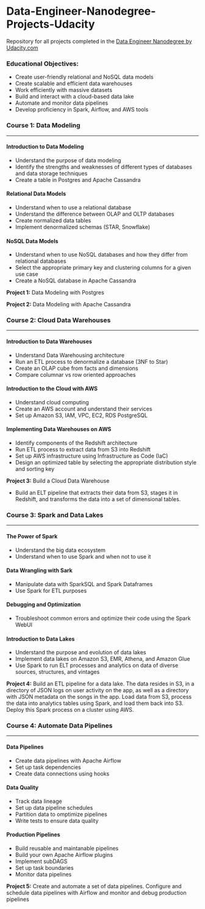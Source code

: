 # Data-Engineer-Nanodegree-Projects-Udacity
Repository for all projects completed in the [Data Engineer Nanodegree by Udacity.com](https://www.udacity.com/course/data-engineer-nanodegree--nd027)

### Educational Objectives:
* Create user-friendly relational and NoSQL data models
* Create scalable and efficient data warehouses 
* Work efficiently with massive datasets 
* Build and interact with a cloud-based data lake 
* Automate and monitor data pipelines
* Develop proficiency in Spark, Airflow, and AWS tools 



### Course 1: Data Modeling
------------------------------------------------------------------------------

#### Introduction to Data Modeling
* Understand the purpose of data modeling
* Identify the strengths and weaknesses of different types of databases and data storage techniques
* Create a table in Postgres and Apache Cassandra

#### Relational Data Models
* Understand when to use a relational database
* Understand the difference between OLAP and OLTP databases
* Create normalized data tables
* Implement denormalized schemas (STAR, Snowflake)

#### NoSQL Data Models
* Understand when to use NoSQL databases and how they differ from relational databases 
* Select the appropriate primary key and clustering columns for a given use case
* Create a NoSQL database in Apache Cassandra

**Project 1:** Data Modeling with Postgres 

**Project 2:** Data Modeling with Apache Cassandra

### Course 2: Cloud Data Warehouses 
------------------------------------------------------------------------------

#### Introduction to Data Warehouses 
* Understand Data Warehousing architecture
* Run an ETL process to denormalize a database (3NF to Star)
* Create an OLAP cube from facts and dimensions
* Compare columnar vs row oriented approaches

#### Introduction to the Cloud with AWS
* Understand cloud computing
* Create an AWS account and understand their services 
* Set up Amazon S3, IAM, VPC, EC2, RDS PostgreSQL

#### Implementing Data Warehouses on AWS 
* Identify components of the Redshift architecture
* Run ETL process to extract data from S3 into Redshift
* Set up AWS infrastructure using Infrastructure as Code (IaC)
* Design an optimized table by selecting the appropriate distribution style and sorting key 

**Project 3:** Build a Cloud Data Warehouse
 * Build an ELT pipeline that extracts their data from S3, stages it in Redshift, and transforms the data into a set of dimensional tables.

### Course 3: Spark and Data Lakes 
-------------------------------------------------------------------------------

#### The Power of Spark
* Understand the big data ecosystem 
* Understand when to use Spark and when not to use it

#### Data Wrangling with Sark
* Manipulate data with SparkSQL and Spark Dataframes
* Use Spark for ETL purposes 

#### Debugging and Optimization
* Troubleshoot common errors and optimize their code using the Spark WebUI

#### Introduction to Data Lakes
* Understand the purpose and evolution of data lakes 
* Implement data lakes on Amazon S3, EMR, Athena, and Amazon Glue
* Use Spark to run ELT processes and analytics on data of diverse sources, structures, and vintages

**Project 4:** Build an ETL pipeline for a data lake. The data resides in S3, in a directory of JSON logs on user activity on the app, as well as a directory with JSON metadata on the songs in the app. Load data from S3, process the data into analytics tables using Spark, and load them back into S3. Deploy this Spark process on a cluster using AWS.

### Course 4: Automate Data Pipelines
-----------------------------------------------------------------------------

#### Data Pipelines
* Create data pipelines with Apache Airflow
* Set up task dependencies 
* Create data connections using hooks

#### Data Quality
* Track data lineage 
* Set up data pipeline schedules
* Partition data to omptimize pipelines
* Write tests to ensure data quality

#### Production Pipelines
* Build reusable and maintanable pipelines
* Build your own Apache Airflow plugins 
* Implement subDAGS
* Set up task boundaries 
* Monitor data pipelines

**Project 5:** Create and automate a set of data pipelines. Configure and schedule data pipelines with Airflow and monitor and debug production pipelines
